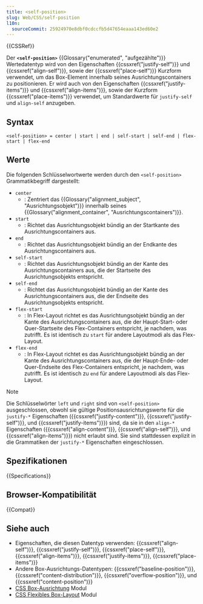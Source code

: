 ```yaml
---
title: <self-position>
slug: Web/CSS/self-position
l10n:
  sourceCommit: 25924970e8dbf0cdccfb5d47654eaaa143ed60e2
---
```


{{CSSRef}}

Der **`<self-position>`** {{Glossary("enumerated", "aufgezählte")}} Wertedatentyp wird von den Eigenschaften {{cssxref("justify-self")}} und {{cssxref("align-self")}}, sowie der {{cssxref("place-self")}} Kurzform verwendet, um das Box-Element innerhalb seines Ausrichtungscontainers zu positionieren. Er wird auch von den Eigenschaften {{cssxref("justify-items")}} und {{cssxref("align-items")}}, sowie der Kurzform {{cssxref("place-items")}} verwendet, um Standardwerte für `justify-self` und `align-self` anzugeben.

## Syntax

```plain
<self-position> = center | start | end | self-start | self-end | flex-start | flex-end
```

## Werte

Die folgenden Schlüsselwortwerte werden durch den `<self-position>` Grammatikbegriff dargestellt:

- `center`
  - : Zentriert das {{Glossary("alignment_subject", "Ausrichtungsobjekt")}} innerhalb seines {{Glossary("alignment_container", "Ausrichtungscontainers")}}.
- `start`
  - : Richtet das Ausrichtungsobjekt bündig an der Startkante des Ausrichtungscontainers aus.
- `end`
  - : Richtet das Ausrichtungsobjekt bündig an der Endkante des Ausrichtungscontainers aus.
- `self-start`
  - : Richtet das Ausrichtungsobjekt bündig an der Kante des Ausrichtungscontainers aus, die der Startseite des Ausrichtungsobjekts entspricht.
- `self-end`
  - : Richtet das Ausrichtungsobjekt bündig an der Kante des Ausrichtungscontainers aus, die der Endseite des Ausrichtungsobjekts entspricht.
- `flex-start`
  - : In Flex-Layout richtet es das Ausrichtungsobjekt bündig an der Kante des Ausrichtungscontainers aus, die der Haupt-Start- oder Quer-Startseite des Flex-Containers entspricht, je nachdem, was zutrifft. Es ist identisch zu `start` für andere Layoutmodi als das Flex-Layout.
- `flex-end`
  - : In Flex-Layout richtet es das Ausrichtungsobjekt bündig an der Kante des Ausrichtungscontainers aus, die der Haupt-Ende- oder Quer-Endseite des Flex-Containers entspricht, je nachdem, was zutrifft. Es ist identisch zu `end` für andere Layoutmodi als das Flex-Layout.

> [!NOTE]
> Die Schlüsselwörter `left` und `right` sind von `<self-position>` ausgeschlossen, obwohl sie gültige Positionsausrichtungswerte für die `justify-*` Eigenschaften ({{cssxref("justify-content")}}, {{cssxref("justify-self")}}, und {{cssxref("justify-items")}}) sind, da sie in den `align-*` Eigenschaften ({{cssxref("align-content")}}, {{cssxref("align-self")}}, und {{cssxref("align-items")}}) nicht erlaubt sind. Sie sind stattdessen explizit in die Grammatiken der `justify-*` Eigenschaften eingeschlossen.

## Spezifikationen

{{Specifications}}

## Browser-Kompatibilität

{{Compat}}

## Siehe auch

- Eigenschaften, die diesen Datentyp verwenden: {{cssxref("align-self")}}, {{cssxref("justify-self")}}, {{cssxref("place-self")}}, {{cssxref("align-items")}}, {{cssxref("justify-items")}}, {{cssxref("place-items")}}
- Andere Box-Ausrichtungs-Datentypen: {{cssxref("baseline-position")}}, {{cssxref("content-distribution")}}, {{cssxref("overflow-position")}}, und {{cssxref("content-position")}}
- [CSS Box-Ausrichtung](/de/docs/Web/CSS/CSS_box_alignment) Modul
- [CSS Flexibles Box-Layout](/de/docs/Web/CSS/CSS_flexible_box_layout) Modul
